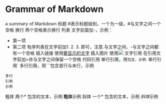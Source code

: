 # Grammar of Markdown
a summary of Markdown
  标题
  #表示标题级别，一个为一级，#与文字之间一个空格
  换行
  两个空格表示换行
  列表
  文字前面加-，示例：
  - 第一项
  - 第二项
  有序列表在文字前加1. 2. 3. 即可，注意.与文字之间，-与文字之间都有一个空格
  插入链接
  使用[要显示的文字](要插入的链接地址)
  插入图片
  使用![](图片链接地址)
  文字引用
  在引用文字前加>并与文字之间保留一个空格
  代码引用
  单行引用，用`包含，示例
  `单行引用`
  多行引用，用```包含首行与末行，示例
  ```
  多行
  引用
  示例
  ```
  
  粗体
  两个* 包含的文本，示例
  **粗体**示例
  斜体
  一个* 包含的文本，示例
  *斜体*示例
  
  

